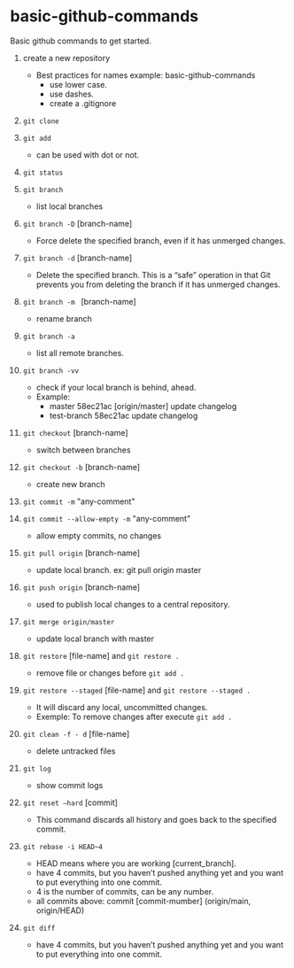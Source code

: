 # basic-github-commands
Basic github commands to get started.

1. create a new repository
    - Best practices for names example: ​​basic-github-commands
        * use lower case.
        * use dashes.
        * create a .gitignore

2. `git clone`

3. `git add`
    * can be used with dot or not.            

4. `git status`  

5. `git branch`
    * list local branches

6. `git branch -D` [branch-name]
    * Force delete the specified branch, even if it has unmerged changes. 

7. `git branch -d` [branch-name]
    * Delete the specified branch. This is a “safe” operation in that Git prevents you from deleting the branch if it has unmerged changes.

8. `git branch -m ` [branch-name] 
    * rename branch

9. `git branch -a`
    * list all remote branches.

10. `git branch -vv`
    * check if your local branch is behind, ahead. 
    * Example:   
        - master       58ec21ac [origin/master] update changelog
        - test-branch  58ec21ac update changelog

11. `git checkout` [branch-name]
    * switch between branches

12. `git checkout -b` [branch-name]
    * create new branch 

13. `git commit -m` "any-comment"

14. `git commit --allow-empty -m` "any-comment"
    * allow empty commits, no changes

15. `git pull origin` [branch-name]
    * update local branch. ex: git pull origin master

16. `git push origin` [branch-name]
    * used to publish local changes to a central repository.

14. `git merge origin/master`
    * update local branch with master   

15. `git restore` [file-name] and `git restore .` 
    * remove file or changes before `git add .`  

17. `git restore --staged` [file-name] and `git restore --staged .`
    * It will discard any local, uncommitted changes. 
    * Exemple: To remove changes after execute `git add .`  

18. `git clean -f - d` [file-name]     
    * delete untracked files

19. `git log`
    * show commit logs     

21. `git reset –hard` [commit]    
    * This command discards all history and goes back to the specified commit.

22. `git rebase -i HEAD~4` 
    * HEAD means where you are working [current_branch].
    * have 4 commits, but you haven’t pushed anything yet and you want to put everything into one commit.
    * 4 is the number of commits, can be any number.
    * all commits above: commit [commit-mumber] (origin/main, origin/HEAD)

23. `git diff`
    * have 4 commits, but you haven’t pushed anything yet and you want to put everything into one commit.
